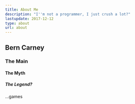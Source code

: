 ```yaml
---
title: About Me
description: "I''m not a programmer, I just crush a lot?"
lastupdate: 2017-12-12
type: about
url: about
---
```


## Bern Carney
### The Main
#### The Myth
##### The Legend?
...games
